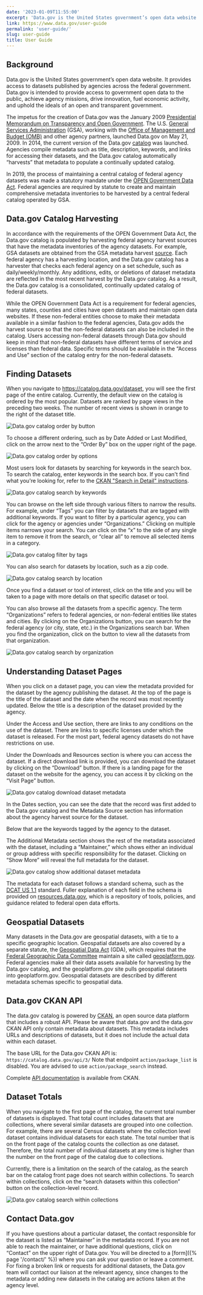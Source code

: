 ```yaml
---
date: '2023-01-09T11:55:00'
excerpt: 'Data.gov is the United States government’s open data website. It provides access to datasets published by agencies across the federal government. Data.gov is intended to provide access to government open data to the public, achieve agency missions, drive innovation, fuel economic activity, and uphold the ideals of an open and transparent government.'
link: https://www.data.gov/user-guide
permalink: 'user-guide/'
slug: user-guide
title: User Guide
---
```


## Background

Data.gov is the United States government’s open data website. It provides access to datasets published by agencies across the federal government. Data.gov is intended to provide access to government open data to the public, achieve agency missions, drive innovation, fuel economic activity, and uphold the ideals of an open and transparent government.

The impetus for the creation of Data.gov was the January 2009 [Presidential Memorandum on Transparency and Open Government](https://www.govinfo.gov/app/details/DCPD-200900010). The U.S. [General Services Administration](https://www.gsa.gov/) (GSA), working with the [Office of Management and Budget (OMB)](https://www.whitehouse.gov/omb/) and other agency partners, launched Data.gov on May 21, 2009. In 2014, the current version of the Data.gov [catalog](https://catalog.data.gov/dataset) was launched. Agencies compile metadata such as title, description, keywords, and links for accessing their datasets, and the Data.gov catalog automatically “harvests” that metadata to populate a continually updated catalog.

In 2019, the process of maintaining a central catalog of federal agency datasets was made a statutory mandate under the [OPEN Government Data Act](https://www.congress.gov/115/plaws/publ435/PLAW-115publ435.pdf). Federal agencies are required by statute to create and maintain comprehensive metadata inventories to be harvested by a central federal catalog operated by GSA.

## Data.gov Catalog Harvesting

In accordance with the requirements of the OPEN Government Data Act, the Data.gov catalog is populated by harvesting federal agency harvest sources that have the metadata inventories of the agency datasets. For example, GSA datasets are obtained from the GSA metadata harvest [source](https://open.gsa.gov/data.json). Each federal agency has a harvesting location, and the Data.gov catalog has a harvester that checks each federal agency on a set schedule, such as daily/weekly/monthly. Any additions, edits, or deletions of dataset metadata are reflected in the most recent harvest by the Data.gov catalog. As a result, the Data.gov catalog is a consolidated, continually updated catalog of federal datasets.

While the OPEN Government Data Act is a requirement for federal agencies, many states, counties and cities have open datasets and maintain open data websites. If these non-federal entities choose to make their metadata available in a similar fashion to the federal agencies, Data.gov adds the harvest source so that the non-federal datasets can also be included in the catalog. Users accessing non-federal datasets through Data.gov should keep in mind that non-federal datasets have different terms of service and licenses than federal data. Specific terms should be available in the “Access and Use” section of the catalog entry for the non-federal datasets.

## Finding Datasets

When you navigate to <https://catalog.data.gov/dataset>, you will see the first page of the entire catalog. Currently, the default view on the catalog is ordered by the most popular. Datasets are ranked by page views in the preceding two weeks. The number of recent views is shown in orange to the right of the dataset title.

![Data.gov catalog order by button](https://s3-us-gov-west-1.amazonaws.com/cg-0817d6e3-93c4-4de8-8b32-da6919464e61/dg-user-guide_order-by-button.png 'Data.gov catalog order by button')

To choose a different ordering, such as by Date Added or Last Modified, click on the arrow next to the “Order By” box on the upper right of the page.

![Data.gov catalog order by options](https://s3-us-gov-west-1.amazonaws.com/cg-0817d6e3-93c4-4de8-8b32-da6919464e61/dg-user-guide_order-by-options.png 'Data.gov catalog order by options')

Most users look for datasets by searching for keywords in the search box. To search the catalog, enter keywords in the search box. If you can't find what you're looking for, refer to the [CKAN "Search in Detail" instructions](https://docs.ckan.org/en/2.10/user-guide.html?highlight=search#search-in-detail).

![Data.gov catalog search by keywords](https://s3-us-gov-west-1.amazonaws.com/cg-0817d6e3-93c4-4de8-8b32-da6919464e61/dg-user-guide_search-bar.png 'Data.gov catalog search by keywords')

You can browse on the left side through various filters to narrow the results. For example, under “Tags” you can filter by datasets that are tagged with additional keywords. If you want to filter by a particular agency, you can click for the agency or agencies under “Organizations.” Clicking on multiple items narrows your search. You can click on the “x” to the side of any single item to remove it from the search, or “clear all” to remove all selected items in a category.

![Data.gov catalog filter by tags](https://s3-us-gov-west-1.amazonaws.com/cg-0817d6e3-93c4-4de8-8b32-da6919464e61/dg-user-guide_sidebar.png 'Data.gov catalog filter by tags')

You can also search for datasets by location, such as a zip code.

![Data.gov catalog search by location](https://s3-us-gov-west-1.amazonaws.com/cg-0817d6e3-93c4-4de8-8b32-da6919464e61/dg-user-guide_geo_search-screenshot.png 'Data.gov catalog search by location')

Once you find a dataset or tool of interest, click on the title and you will be taken to a page with more details on that specific dataset or tool.

You can also browse all the datasets from a specific agency. The term “Organizations” refers to federal agencies, or non-federal entities like states and cities. By clicking on the Organizations button, you can search for the federal agency (or city, state, etc.) in the Organizations search bar. When you find the organization, click on the button to view all the datasets from that organization.

![Data.gov catalog search by organization](https://s3-us-gov-west-1.amazonaws.com/cg-0817d6e3-93c4-4de8-8b32-da6919464e61/dg-user-guide_organization-page.png 'Data.gov catalog search by organization')

## Understanding Dataset Pages

When you click on a dataset page, you can view the metadata provided for the dataset by the agency publishing the dataset. At the top of the page is the title of the dataset and the date when the record was most recently updated. Below the title is a description of the dataset provided by the agency.

Under the Access and Use section, there are links to any conditions on the use of the dataset. There are links to specific licenses under which the dataset is released. For the most part, federal agency datasets do not have restrictions on use.

Under the Downloads and Resources section is where you can access the dataset. If a direct download link is provided, you can download the dataset by clicking on the “Download” button. If there is a landing page for the dataset on the website for the agency, you can access it by clicking on the “Visit Page” button.

![Data.gov catalog download dataset metadata](https://s3-us-gov-west-1.amazonaws.com/cg-0817d6e3-93c4-4de8-8b32-da6919464e61/dg-user-guide_access-and-use-and-download-resource-1.png 'Data.gov catalog download dataset metadata')

In the Dates section, you can see the date that the record was first added to the Data.gov catalog and the Metadata Source section has information about the agency harvest source for the dataset.

Below that are the keywords tagged by the agency to the dataset.

The Additional Metadata section shows the rest of the metadata associated with the dataset, including a “Maintainer,” which shows either an individual or group address with specific responsibility for the dataset. Clicking on “Show More” will reveal the full metadata for the dataset.

![Data.gov catalog show additional dataset metadata](https://s3-us-gov-west-1.amazonaws.com/cg-0817d6e3-93c4-4de8-8b32-da6919464e61/dg-user-guide_additional-metadata.png 'Data.gov catalog show additional dataset metadata')

The metadata for each dataset follows a standard schema, such as the [DCAT US 1.1](https://resources.data.gov/resources/dcat-us/) standard. Fuller explanation of each field in the schema is provided on [resources.data.gov](https://resources.data.gov/), which is a repository of tools, policies, and guidance related to federal open data efforts.

## Geospatial Datasets

Many datasets in the Data.gov are geospatial datasets, with a tie to a specific geographic location. Geospatial datasets are also covered by a separate statute, the [Geospatial Data Act](https://www.fgdc.gov/gda) (GDA), which requires that the [Federal Geographic Data Committee](https://fgdc.gov/) maintain a site called [geoplatform.gov](https://www.geoplatform.gov/). Federal agencies make all their data assets available for harvesting by the Data.gov catalog, and the geoplatform.gov site pulls geospatial datasets into geoplatform.gov. Geospatial datasets are described by different metadata schemas specific to geospatial data.

## Data.gov CKAN API

The data.gov catalog is powered by [CKAN](https://ckan.org/developers/about-ckan/), an open source data platform that includes a robust API. Please be aware that data.gov and the data.gov CKAN API only contain metadata about datasets. This metadata includes URLs and descriptions of datasets, but it does not include the actual data within each dataset.

The base URL for the Data.gov CKAN API is: `https://catalog.data.gov/api/3/`
Note that endpoint `action/package_list` is disabled.
You are advised to use `action/package_search` instead.

Complete [API documentation](https://docs.ckan.org/en/latest/api/) is available from CKAN.

## Dataset Totals

When you navigate to the first page of the catalog, the current total number of datasets is displayed. That total count includes datasets that are collections, where several similar datasets are grouped into one collection. For example, there are several Census datasets where the collection level dataset contains individual datasets for each state. The total number that is on the front page of the catalog counts the collection as one dataset. Therefore, the total number of individual datasets at any time is higher than the number on the front page of the catalog due to collections.

Currently, there is a limitation on the search of the catalog, as the search bar on the catalog front page does not search within collections. To search within collections, click on the “search datasets within this collection” button on the collection-level record.

![Data.gov catalog search within collections](https://s3-us-gov-west-1.amazonaws.com/cg-0817d6e3-93c4-4de8-8b32-da6919464e61/search-collections.png 'Data.gov catalog search within collections')

## Contact Data.gov

If you have questions about a particular dataset, the contact responsible for the dataset is listed as “Maintainer” in the metadata record. If you are not able to reach the maintainer, or have additional questions, click on “Contact” on the upper right of Data.gov. You will be directed to a [form]({% page '/contact/' %}) where you can ask your question or leave a comment. For fixing a broken link or requests for additional datasets, the Data.gov team will contact our liaison at the relevant agency, since changes to the metadata or adding new datasets in the catalog are actions taken at the agency level.
